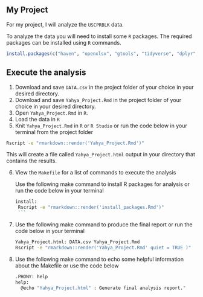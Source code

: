 ## My Project

For my project, I will analyze the `USCPRBLK` data. 

To analyze the data you will need to install some `R` packages. The required packages can be installed using `R` commands.

``` r
install.packages(c("haven", "openxlsx", "gtools", "tidyverse", "dplyr", "ggplot2"))
```


## Execute the analysis
  1) Download and save `DATA.csv` in the project folder of your choice in your desired directory. 
  2) Download and save `Yahya_Project.Rmd` in the project folder of your choice in your desired directory.
  3) Open `Yahya_Project.Rmd` in `R`.
  4) Load the data in `R`
  5) Knit `Yahya_Project.Rmd` in `R` or `R Studio` or run the code below in your terminal from the project folder
 
 ``` bash
Rscript -e "rmarkdown::render('Yahya_Project.Rmd')"
```
This will create a file called `Yahya_Project.html` output in your directory that contains the results.

  6) View the `Makefile` for a list of commands to execute the analysis
     
     Use the following make command to install R packages for analysis or run the code below in your terminal 
        ``` bash
     install:
         Rscript -e "rmarkdown::render('install_packages.Rmd')" 
         ```
   2) Use the following make command to produce the final report or run the code below in your terminal
         ``` bash
      Yahya_Project.html: DATA.csv Yahya_Project.Rmd
         Rscript -e "rmarkdown::render('Yahya_Project.Rmd' quiet = TRUE )"
         ```
  3) Use the following make command to echo some helpful information about the Makefile or use the code below
      ``` bash
     .PHONY: help
      help:
        @echo "Yahya_Project.html" : Generate final analysis report."
        ```
